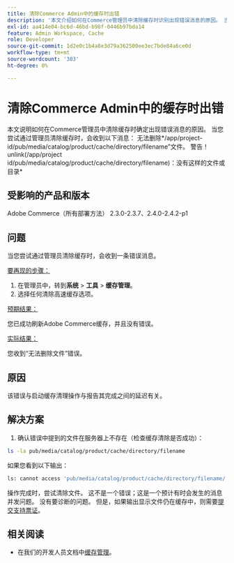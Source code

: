 ```yaml
---
title: 清除Commerce Admin中的缓存时出错
description: '本文介绍如何在Commerce管理员中清除缓存时识别出现错误消息的原因。 当您尝试通过管理员清除缓存时，会收到以下消息：'
exl-id: aa414e04-bc6d-46bd-b98f-0446b97bda14
feature: Admin Workspace, Cache
role: Developer
source-git-commit: 1d2e0c1b4a8e3d79a362500ee3ec7bde84a6ce0d
workflow-type: tm+mt
source-wordcount: '303'
ht-degree: 0%

---
```


# 清除Commerce Admin中的缓存时出错

本文说明如何在Commerce管理员中清除缓存时确定出现错误消息的原因。 当您尝试通过管理员清除缓存时，会收到以下消息：
无法删除*/app/project-id/pub/media/catalog/product/cache/directory/filename”文件。 警告！unlink(/app/project id/pub/media/catalog/product/cache/directory/filename)：没有这样的文件或目录*

## 受影响的产品和版本

Adobe Commerce（所有部署方法） 2.3.0-2.3.7、2.4.0-2.4.2-p1

## 问题

当您尝试通过管理员清除缓存时，会收到一条错误消息。

<u>要再现的步骤：</u>

1. 在管理员中，转到&#x200B;**系统** > **工具** > **缓存管理**。
1. 选择任何清除高速缓存选项。

<u>预期结果：</u>

您已成功刷新Adobe Commerce缓存，并且没有错误。

<u>实际结果：</u>

您收到“无法删除文件”错误。

## 原因

该错误与启动缓存清理操作与报告其完成之间的延迟有关。

## 解决方案

1. 确认错误中提到的文件在服务器上不存在（检查缓存清除是否成功）：

```bash
ls -la pub/media/catalog/product/cache/directory/filename
```

如果您看到以下输出：

```bash
ls: cannot access 'pub/media/catalog/product/cache/directory/filename/': No such file or directory
```

操作完成时，尝试清除文件。 这不是一个错误；这是一个预计有时会发生的消息并发问题。 没有要诊断的问题。
但是，如果输出显示文件仍在缓存中，则需要[提交支持票证](/help/help-center-guide/help-center/magento-help-center-user-guide.md#submit-ticket)。

## 相关阅读

* 在我们的开发人员文档中[缓存管理](https://docs.magento.com/user-guide/system/cache-management.html)。
